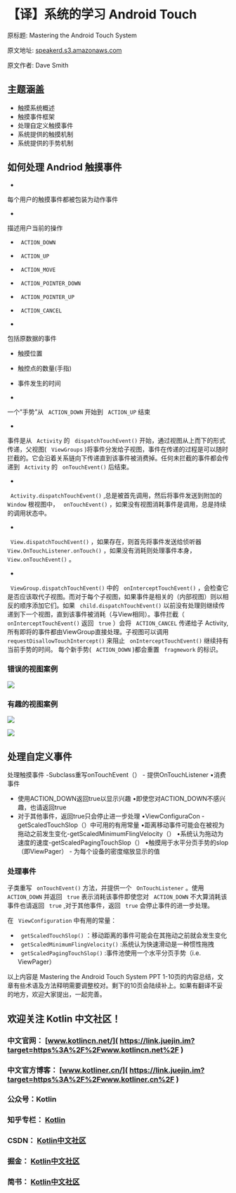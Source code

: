 # 【译】系统的学习 Android Touch #

原标题: Mastering the Android Touch System

原文地址: [speakerd.s3.amazonaws.com]( https://link.juejin.im?target=https%3A%2F%2Fspeakerd.s3.amazonaws.com%2Fpresentations%2F55e1e8207eaf427a8955e1c6abd5386c%2FMasteringTouch.pdf )

原文作者: Dave Smith

## 主题涵盖 ##

* 触摸系统概述
* 触摸事件框架
* 处理自定义触摸事件
* 系统提供的触摸机制
* 系统提供的手势机制

## 如何处理 Andriod 触摸事件 ##

* 

每个用户的触摸事件都被包装为动作事件

* 

描述用户当前的操作

* ` ACTION_DOWN`
* ` ACTION_UP`
* ` ACTION_MOVE`
* ` ACTION_POINTER_DOWN`
* ` ACTION_POINTER_UP`
* ` ACTION_CANCEL`

* 

包括原数据的事件

* 触摸位置
* 触控点的数量(手指)
* 事件发生的时间

* 

一个”手势”从 ` ACTION_DOWN` 开始到 ` ACTION_UP` 结束

* 

事件是从 ` Activity` 的 ` dispatchTouchEvent()` 开始，通过视图从上而下的形式传递，父视图( ` ViewGroups` )将事件分发给子视图，事件在传递的过程是可以随时拦截的。它会沿着关系链向下传递直到该事件被消费掉。任何未拦截的事件都会传递到 ` Activity` 的 ` onTouchEvent()` 后结束。

* 

` Activity.dispatchTouchEvent()` ,总是被首先调用，然后将事件发送到附加的 ` Window` 根视图中， ` onTouchEvent()` ，如果没有视图消耗事件是调用，总是持续的调用状态中。

* 

` View.dispatchTouchEvent()` ，如果存在，则首先将事件发送给侦听器 ` View.OnTouchListener.onTouch()` ，如果没有消耗则处理事件本身， ` View.onTouchEvent()` 。

* 

` ViewGroup.dispatchTouchEvent()` 中的 ` onInterceptTouchEvent()` ，会检查它是否应该取代子视图。而对于每个子视图，如果事件是相关的（内部视图）则以相反的顺序添加它们。如果 ` child.dispatchTouchEvent()` 以前没有处理则继续传递到下一个视图，直到该事件被消耗（与View相同）。事件拦截（ ` onInterceptTouchEvent()` 返回 ` true` ）会将 ` ACTION_CANCEL` 传递给子 Activity,所有即将的事件都由ViewGroup直接处理。子视图可以调用 ` requestDisallowTouchIntercept()` 来阻止 ` onInterceptTouchEvent()` 继续持有当前手势的时间。 每个新手势( ` ACTION_DOWN` )都会重置 ` fragmework` 的标识。

### 错误的视图案例 ###

![](https://user-gold-cdn.xitu.io/2019/6/4/16b216df8e603730?imageView2/0/w/1280/h/960/ignore-error/1)

### 有趣的视图案例 ###

![](https://user-gold-cdn.xitu.io/2019/6/4/16b216f2b78e66dd?imageView2/0/w/1280/h/960/ignore-error/1)

![](https://user-gold-cdn.xitu.io/2019/6/4/16b216fb25540178?imageView2/0/w/1280/h/960/ignore-error/1)

## 处理自定义事件 ##

处理触摸事件 -Subclass重写onTouchEvent（） - 提供OnTouchListener •消费事件

* 使用ACTION_DOWN返回true以显示兴趣 •即使您对ACTION_DOWN不感兴趣，也请返回true
* 对于其他事件，返回true只会停止进一步处理 •ViewConfiguraCon -getScaledTouchSlop（）中可用的有用常量 •距离移动事件可能会在被视为拖动之前发生变化-getScaledMinimumFlingVelocity（） •系统认为拖动为速度的速度-getScaledPagingTouchSlop（） •触摸用于水平分页手势的slop（即ViewPager） - 为每个设备的密度缩放显示的值

### 处理事件 ###

子类重写 ` onTouchEvent()` 方法，并提供一个 ` OnTouchListener` 。使用 ` ACTION_DOWN` 并返回 ` true` 表示消耗该事件即使您对 ` ACTION_DOWN` 不大算消耗该事件也请返回 ` true` ,对于其他事件，返回 ` true` 会停止事件的进一步处理。

在 ` ViewConfiguration` 中有用的常量：

* ` getScaledTouchSlop()` ：移动距离的事件可能会在其拖动之前就会发生变化
* ` getScaledMinimumFlingVelocity()` :系统认为快速滑动是一种惯性拖拽
* ` getScaledPagingTouchSlop()` :事件池使用一个水平分页手势（i.e. ViewPager）

以上内容是 Mastering the Android Touch System PPT 1-10页的内容总结，文章有些术语及方法释明需要调整校对。剩下的10页会陆续补上。如果有翻译不妥的地方，欢迎大家提出，一起完善。

## 欢迎关注 Kotlin 中文社区！ ##

### 中文官网： [www.kotlincn.net/]( https://link.juejin.im?target=https%3A%2F%2Fwww.kotlincn.net%2F ) ###

### 中文官方博客： [www.kotliner.cn/]( https://link.juejin.im?target=https%3A%2F%2Fwww.kotliner.cn%2F ) ###

### 公众号：Kotlin ###

### 知乎专栏： [Kotlin]( https://link.juejin.im?target=https%3A%2F%2Fzhuanlan.zhihu.com%2Fbennyhuo ) ###

### CSDN： [Kotlin中文社区]( https://link.juejin.im?target=https%3A%2F%2Fblog.csdn.net%2Fqq_23626713 ) ###

### 掘金： [Kotlin中文社区]( https://juejin.im/user/5cea6293e51d45775e33f4dd/posts ) ###

### 简书： [Kotlin中文社区]( https://link.juejin.im?target=https%3A%2F%2Fwww.jianshu.com%2Fu%2Fa324daa6fa19 ) ###